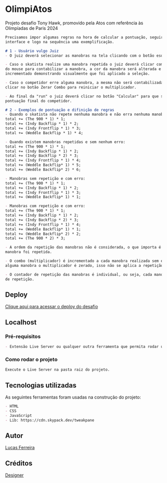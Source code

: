 # OlimpiAtos

Projeto desafio Tony Hawk, promovido pela Atos com referência às Olimpíadas de Paris 2024

```md
Precisamos impor algumas regras na hora de calcular a pontuação, seguiremos com a explicação da
interface e logo na sequência uma exemplificação.

# 1 - Usuário vulgo Juiz
- O juiz deverá selecionar as manobras na tela clicando com o botão esquerdo do mouse.

- Caso o skatista realize uma manobra repetida o juiz deverá clicar com o botão direito 
do mouse para contabilizar a manobra, a cor da manobra será alterada e o contador do Combo será 
incrementado demonstrando visualmente que foi aplicado a seleção.

- Caso o competidor erre alguma manobra, a mesma não será contabilizada, portanto o juiz devererá 
clicar no botão Zerar Combo para reiniciar o multiplicador.

- Ao final da "run" o juiz deverá clicar no botão "Calcular" para que seja exibido no painel a 
pontuação final do competidor.
```
```md
# 2 - Exemplos de pontuação e difinição de regras
- Quando o skatista não repete nenhuma manobra e não erra nenhuma manobra:
total += (The 900 * 1) * 1;
total += (Indy Backflip * 1) * 2;
total += (Indy Frontflip * 1) * 3;
total += (Weddle Backflip * 1) * 4;

- Quando existem manobras repetidas e sem nenhum erro:
total += (The 900 * 1) * 1;
total += (Indy Backflip * 1) * 2;
total += (Indy Backflip * 2) * 3;
total += (Indy Frontflip * 1) * 4;
total += (Weddle Backflip* 1) * 5;
total += (Weddle Backflip* 2) * 6;

- Manobras sem repetição e com erro:
total += (The 900 * 1) * 1;
total += (Indy Backflip * 1) * 2;
total += (Indy Frontflip * 1) * 3;
total += (Weddle Backflip* 1) * 1;

- Manobras com repetição e com erro:
total += (The 900 * 1) * 1;
total += (Indy Backflip * 1) * 2;
total += (Indy Backflip * 2) * 3;
total += (Indy Frontflip * 1) * 4;
total += (Weddle Backflip* 1) * 1;
total += (Weddle Backflip* 2) * 2;
total += (The 900 * 2) * 3;

- A ordem da repetição das manobras não é considerada, o que importa é a quantidade de vezes que a 
manobra foi repetida.

- O combo (multiplicador) é incrementado a cada manobra realizada sem erro, caso o competeidor erre 
alguma manobra o multiplicador é zerado, isso não se aplica a repetição de manobras.

- O contador de repetição das manobras é individual, ou seja, cada manobra tem seu contador 
de repetição.
```

## Deploy

[Clique aqui para acessar o deploy do desafio](https://lksferreira.github.io/tony-hawk/)

## Localhost

### Pré-requisitos

```md
- Extensão Live Server ou qualquer outra ferramenta que permita rodar um servidor local.
```
### Como rodar o projeto

```md
Execute o Live Server na pasta raiz do projeto.
```

## Tecnologias utilizadas

As seguintes ferramentas foram usadas na construção do projeto:

```md
- HTML
- CSS
- JavaScript
- Lib: https://cdn.skypack.dev/tweakpane
```

## Autor

[Lucas Ferreira](https://www.linkedin.com/in/lucas-ferreira-developer)

## Créditos
[Designer](https://x.com/intent/follow?screen_name=jh3yy)
